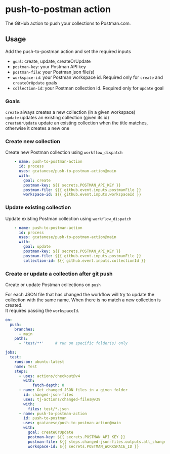 # push-to-postman action

The GitHub action to push your collections to Postman.com.

## Usage

Add the push-to-postman action and set the required inputs

* `goal`: create, update, createOrUpdate
* `postman-key`: your Postman API key
* `postman-file`: your Postman json file(s)
* `workspace-id`: your Postman workspace id. Required only for `create` and `createOrUpdate` goals
* `collection-id`: your Postman collection id. Required only for `update` goal

### Goals

`create` always creates a new collection (in a given workspace)   
`update` updates an existing collection (given its id)   
`createOrUpdate` update an existing collection when the title matches, otherwise it creates a new one  

### Create new collection

Create new Postman collection using `workflow_dispatch`

```yaml
    - name: push-to-postman-action
      id: process
      uses: gcatanese/push-to-postman-action@main
      with:
        goal: create
        postman-key: ${{ secrets.POSTMAN_API_KEY }}
        postman-file: ${{ github.event.inputs.postmanFile }}
        workspace-id: ${{ github.event.inputs.workspaceId }}
```

### Update existing collection

Update existing Postman collection using `workflow_dispatch`

```yaml
    - name: push-to-postman-action
      id: process
      uses: gcatanese/push-to-postman-action@main
      with:
        goal: update
        postman-key: ${{ secrets.POSTMAN_API_KEY }}
        postman-file: ${{ github.event.inputs.postmanFile }}
        collection-id: ${{ github.event.inputs.collectionId }}
```

### Create or update a collection after git push

Create or update Postman collections on `push`

For each JSON file that has changed the workflow will try to update the collection with
the same name. When there is no match a new collection is created.  
It requires passing the `workspaceId`.

```yaml
on: 
  push:
    branches:
      - main
    paths:
      - 'test/**'     # run on specific folder(s) only

jobs:
  test:
    runs-on: ubuntu-latest
    name: Test 
    steps:
      - uses: actions/checkout@v4
        with:
            fetch-depth: 0
      - name: Get changed JSON files in a given folder
        id: changed-json-files
        uses: tj-actions/changed-files@v39
        with:
          files: test/*.json
      - name: push-to-postman-action
        id: push-to-postman
        uses: gcatanese/push-to-postman-action@main
        with:
          goal: createOrUpdate
          postman-key: ${{ secrets.POSTMAN_API_KEY }}
          postman-file: ${{ steps.changed-json-files.outputs.all_changed_and_modified_files }}
          workspace-id: ${{ secrets.POSTMAN_WORKSPACE_ID }}
```
